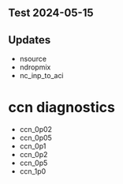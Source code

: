 ## Test 2024-05-15 

## Updates 

- nsource
- ndropmix
- nc_inp_to_aci
# ccn diagnostics
- ccn_0p02
- ccn_0p05
- ccn_0p1 
- ccn_0p2 
- ccn_0p5 
- ccn_1p0 

